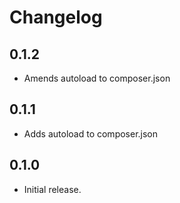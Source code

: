 # Changelog

## 0.1.2
 - Amends autoload to composer.json

## 0.1.1
 - Adds autoload to composer.json

## 0.1.0
 - Initial release.